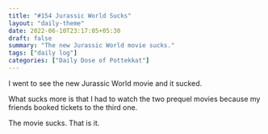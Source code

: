 ```yaml
---
title: "#154 Jurassic World Sucks"
layout: "daily-theme"
date: 2022-06-10T23:17:05+05:30
draft: false
summary: "The new Jurassic World movie sucks."
tags: ["daily log"]
categories: ["Daily Dose of Pottekkat"]
---
```


I went to see the new Jurassic World movie and it sucked.

What sucks more is that I had to watch the two prequel movies because my friends booked tickets to the third one.

The movie sucks. That is it.
